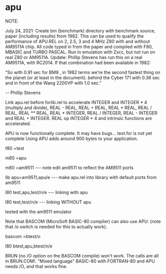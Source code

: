# apu

NOTE:

July 24, 2021: Create bm (benchmark) directory with benchmark source, paper (including results)
from 1982. This can be used to qualify the performance of APU.REL on 2, 2.5, 3 and 4 MHz Z80 with
and without AM9511A chip. All code typed in from the paper and compiled with F80, MBASIC
and TURBO PASCAL. Run in emulation with Zxcc, but not run on real Z80 or AM9511A. Update:
Phillip Stevens has run this on a real AM9511A, with RC2014. If that combination had been
available in 1982:

"So with 0.91 sec for BM8 , in 1982 terms we're the second fastest thing on the planet (or at least
in the document). behind the Cyber 171 with 0.36 sec and in front of the Wang 2200VP with 1.0 sec."

-- Phillip Stevens



Link apu.rel before forlib.rel to accelerate INTEGER and INTEGER * 4 (multiply and divide),
REAL - REAL, REAL + REAL, REAL * REAL, REAL / REAL, REAL ** REAL, REAL * INTEGER,
REAL / INTEGER, REAL - INTEGER and REAL + INTEGER. REAL op INTEGER * 4 and intrinsic
functions are accelerated.

APU is now functionally complete. It may have bugs... test.for is not yet complete
Using APU adds around 900 bytes to your application.

f80 =test

m80 =apu

m80 =am9511         --- note edit am9511 to reflect the AM9511 ports

lib apu=am9511,apu/e  --- make apu.rel into library with default ports from am9511

l80 test,apu,test/n/e  --- linking with apu

l80 test,test/n/e --- linking WITHOUT apu

tested with the am9511 emulator

Note that BASCOM (MicroSoft BASIC-80 compiler) can also use APU: (note that /o switch
is needed for this to actually work).

bascom =btest/o

l80 btest,apu,btest/n/e

BRUN (no /O option on the BASCOM compile) won't work. The calls are all in BRUN.COM!. "Mixed language"
BASIC-80 with FORTRAN-80 and APU needs /O, and that works fine.




